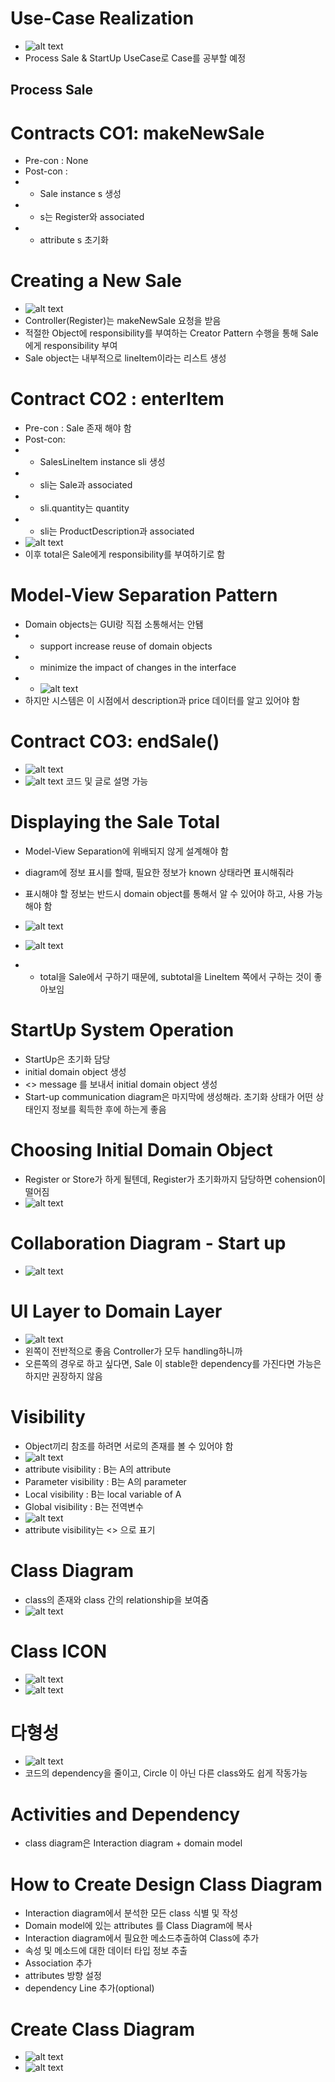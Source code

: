 #  Use-Case Realization
- ![alt text](image.png)
- Process Sale & StartUp UseCase로 Case를 공부할 예정

## Process Sale

# Contracts CO1: makeNewSale
- Pre-con : None
- Post-con : 
- - Sale instance s 생성
- - s는 Register와 associated
- - attribute s 초기화

# Creating a New Sale
- ![alt text](image-1.png)
- Controller(Register)는 makeNewSale 요청을 받음
- 적절한 Object에 responsibility를 부여하는 Creator Pattern 수행을 통해 Sale에게 responsibility 부여
- Sale object는 내부적으로 lineItem이라는 리스트 생성

# Contract CO2 : enterItem
- Pre-con : Sale 존재 해야 함
- Post-con:
- - SalesLineItem instance sli 생성
- - sli는 Sale과 associated
- - sli.quantity는 quantity
- - sli는 ProductDescription과 associated
- ![alt text](image-2.png)
- 이후 total은 Sale에게 responsibility를 부여하기로 함

# Model-View Separation Pattern
- Domain objects는 GUI랑 직접 소통해서는 안됌
- - support increase reuse of domain objects
- - minimize the impact of changes in the interface
- - ![alt text](image-3.png)
- 하지만 시스템은 이 시점에서 description과 price 데이터를 알고 있어야 함

# Contract CO3: endSale()
- ![alt text](image-4.png)
- ![alt text](image-5.png) 코드 및 글로 설명 가능

# Displaying the Sale Total
- Model-View Separation에 위배되지 않게 설계해야 함
- diagram에 정보 표시를 할때, 필요한 정보가 known 상태라면 표시해줘라
- 표시해야 할 정보는 반드시 domain object를 통해서 알 수 있어야 하고, 사용 가능해야 함

- ![alt text](image-6.png)
- ![alt text](image-7.png)
- - total을 Sale에서 구하기 때문에, subtotal을 LineItem 쪽에서 구하는 것이 좋아보임 

# StartUp System Operation
- StartUp은 초기화 담당
- initial domain object 생성
- <<create>> message 를 보내서 initial domain object 생성
- Start-up communication diagram은 마지막에 생성해라. 초기화 상태가 어떤 상태인지 정보를 획득한 후에 하는게 좋음

# Choosing Initial Domain Object
- Register or Store가 하게 될텐데, Register가 초기화까지 담당하면 cohension이 떨어짐
- ![alt text](image-8.png)

# Collaboration Diagram - Start up
- ![alt text](image-9.png)

# UI Layer to Domain Layer
- ![alt text](image-10.png)
- 왼쪽이 전반적으로 좋음 Controller가 모두 handling하니까
- 오른쪽의 경우로 하고 싶다면, Sale 이 stable한 dependency를 가진다면 가능은 하지만 권장하지 않음

# Visibility
- Object끼리 참조를 하려면 서로의 존재를 볼 수 있어야 함
- ![alt text](image-11.png)
- attribute visibility : B는 A의 attribute
- Parameter visibility : B는 A의 parameter
- Local visibility : B는 local variable of A
- Global visibility : B는 전역변수
- ![alt text](image-12.png)
- attribute visibility는 <<association>> 으로 표기 

# Class Diagram
- class의 존재와 class 간의 relationship을 보여줌
- ![alt text](image-13.png)

# Class ICON
- ![alt text](image-14.png)
- ![alt text](image-15.png)

# 다형성
- ![alt text](image-16.png)
- 코드의 dependency을 줄이고, Circle 이 아닌 다른 class와도 쉽게 작동가능

# Activities and Dependency
- class diagram은 Interaction diagram + domain model

# How to Create Design Class Diagram 
- Interaction diagram에서 분석한 모든 class 식별 및 작성
- Domain model에 있는 attributes 를 Class Diagram에 복사
- Interaction diagram에서 필요한 메소드추출하여 Class에 추가
- 속성 및 메소드에 대한 데이터 타입 정보 추출
- Association 추가
- attributes 방향 설정
- dependency Line 추가(optional)

# Create Class Diagram
- ![alt text](image-17.png)
- ![alt text](image-18.png)